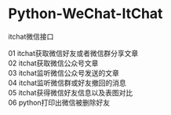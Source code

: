 # Python-WeChat-ItChat
itchat微信接口

01 itchat获取微信好友或者微信群分享文章<br>
02 itchat获取微信公众号文章<br>
03 itchat监听微信公众号发送的文章<br>
04 itchat监听微信群或好友撤回的消息<br>
05 itchat获得微信好友信息以及表图对比<br>
06 python打印出微信被删除好友<br>
